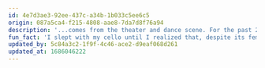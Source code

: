 ```yaml
---
id: 4e7d3ae3-92ee-437c-a34b-1b033c5ee6c5
origin: 087a5ca4-f215-4808-aae8-7da7d8f76a94
description: '...comes from the theater and dance scene. For the past 22 years, classical music has been the most confronting and transforming discipline for him. Through the cello he was able to find his voice and build his own relationship with classical music.'
fun_fact: 'I slept with my cello until I realized that, despite its feminine shape, it was as uncomfortable as a table or a shelf.'
updated_by: 5c84a3c2-1f9f-4c46-ace2-d9eaf068d261
updated_at: 1686046222
---
```


